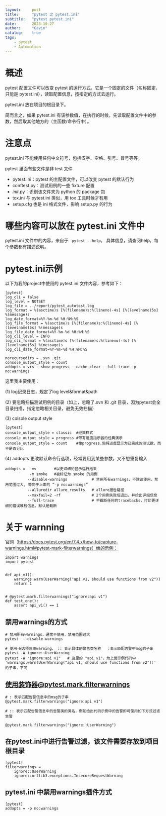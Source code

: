```yaml
---
layout:     post
title:      "pytest 之 pytest.ini"
subtitle:   "pytest pytest.ini"
date:       2023-10-27
author:     "Gavin"
catalog:    true
tags:
    - pytest
    - Automation
---
```



#  概述

pytest 配置文件可以改变 pytest 的运行方式，它是一个固定的文件（名称固定，只能是 pytest.ini），读取配置信息，按指定的方式去运行。

pytest.ini 放在项目的根目录下。

简而言之，如果 pytest.ini 有该参数值，在执行的时候，先读取配置文件中的参数，然后取其他地方的（主函数/命令行中）。


# 注意点

pytest.ini 不能使用任何中文符号，包括汉字、空格、引号、冒号等等。

pytest 里面有些文件是非 test 文件

* pytest.ini：pytest 的主配置文件，可以改变 pytest 的默认行为
* conftest.py：测试用例的一些 fixture 配置
* _init_.py：识别该文件夹为 python 的 package 包
* tox.ini 与 pytest.ini 类似，用 tox 工具时候才有用
* setup.cfg 也是 ini 格式文件，影响 setup.py 的行为
    

# 哪些内容可以放在 pytest.ini 文件中


pytest.ini 文件中的内容，来自于 ``` pytest --help```， 具体信息，请查阅help，每个参数都有描述说明。

# pytest.ini示例


以下为我的project中使用的 pytest.ini 文件内容，参考如下：

```
[pytest]
log_cli = false
log_level = NOTSET
log_file = ../report/pytest_autotest.log
log_format = %(asctime)s [%(filename)s:%(lineno)-4s] [%(levelname)5s] %(message)s
log_date_format=%Y-%m-%d %H:%M:%S
log_file_format = %(asctime)s [%(filename)s:%(lineno)-4s] [%(levelname)5s] %(message)s
log_file_date_format=%Y-%m-%d %H:%M:%S
log_cli_level = INFO
log_cli_format = %(asctime)s [%(filename)s:%(lineno)-4s] [%(levelname)5s] %(message)s
log_cli_date_format=%Y-%m-%d %H:%M:%S

norecursedirs = .svn .git
console_output_style = count
addopts =-vrs --show-progress --cache-clear --full-trace -p no:warnings
```

这里我主要使用：

(1) log记录日志，规定了log level&format&path

(2) 要忽略扫描测试用例的目录（如上，忽略了.svn 和 .git 目录，因为pytest会全目录扫描，指定忽略相关目录，避免无效扫描）

(3) colsole output style

```
[pytest]
console_output_style = classic  #经典样式
console_output_style = progress #带有进度指示器的经典演示
console_output_style = count    #像progress,但将进度显示为已完成的测试数，而不是百分比
```

(4) addopts 更改默认命令行选项，经常要用到某些参数，又不想重复输入

```
addopts =  -vv        #以更详细的显示运行结果
           -m smoke   #被标记为 smoke 的用例
          --disable-warnings           # 禁用所有warnings，不建议使用，禁用范围过大, 等同于上面的 “-p no:warnings”
          --alluredir allure_results   # allure报告路径
          --maxfail=2 -rf              # 2个用例失败后退出，并给出详细信息
          --full-trace                 # 不截断任何的tracebacks，打印更详细的错误堆栈信息，默认是截断

```



# 关于 warnning


官网（https://docs.pytest.org/en/7.4.x/how-to/capture-warnings.html#pytest-mark-filterwarnings）给的示例：
```
import warnings
import pytest


def api_v1():
    warnings.warn(UserWarning("api v1, should use functions from v2"))
    return 1


# @pytest.mark.filterwarnings("ignore:api v1")
def test_one():
    assert api_v1() == 1

```

## 禁用warnings的方式

```
# 禁用所有warnings，通常不使用，禁用范围过大
pytest  --disable-warnings

# 使用-W选项忽略warning， :: 表示具体的警告类名称   :表示匹配告警中msg的子串
pytest -W ignore::UserWarning
pytest -W "ignore:api v1"   # 这里的 "api v1"，为上面示例代码中 'warnings.warn(UserWarning("api v1, should use functions from v2"))' 的子串，下同
```

## 使用装饰器@pytest.mark.filterwarnings

```
# : 表示匹配告警信息中的msg的子串
@pytest.mark.filterwarnings("ignore:api v1") 

# :: 表示匹配告警信息中的告警类的类名，例如给出代码示例中的告警即可使用如下方式过滤告警

@pytest.mark.filterwarnings("ignore::UserWarning")
```



## 在pytest.ini中进行告警过滤，该文件需要存放到项目根目录

```
[pytest]
filterwarnings =
    ignore::UserWarning
    ignore::urllib3.exceptions.InsecureRequestWarning
```


## pytest.ini 中禁用warnings插件方式

```
[pytest]
addopts = -p no:warnings
```
